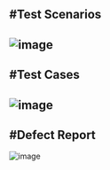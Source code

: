 #Test Scenarios
-
![image](https://github.com/RipnaJohn/Aptech-Project-MT/assets/169982435/dde7931a-9667-4a68-b235-8a027c9e9525)
-
#Test Cases
-
![image](https://github.com/RipnaJohn/Aptech-Project-MT/assets/169982435/2ea52ccb-bc24-4109-bddb-e61a8f4a9ff2)
-
#Defect Report
-
![image](https://github.com/RipnaJohn/Aptech-Project-MT/assets/169982435/1b407c65-ea89-4c08-a1b1-67edcc6c5ddc)
